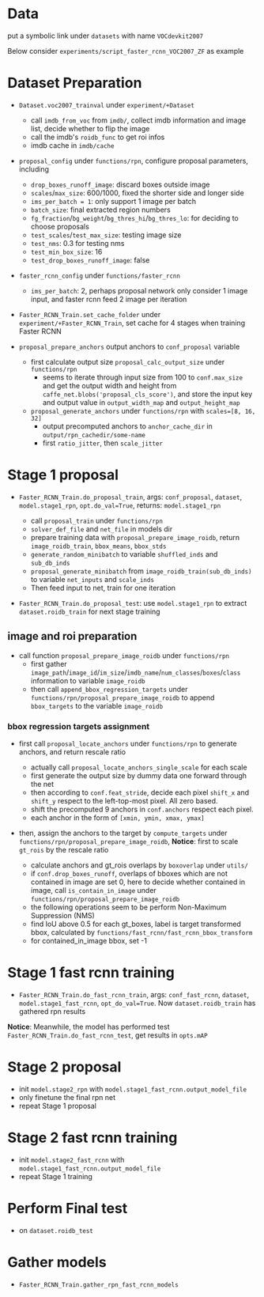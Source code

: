 # Data
put a symbolic link under `datasets` with name `VOCdevkit2007`

Below consider `experiments/script_faster_rcnn_VOC2007_ZF` as example

# Dataset Preparation
* `Dataset.voc2007_trainval` under `experiment/+Dataset` 
  * call `imdb_from_voc` from `imdb/`, collect imdb information and image list, decide whether to flip the image
  * call the imdb's `roidb_func` to get roi infos
  * imdb cache in `imdb/cache`

* `proposal_config` under `functions/rpn`, configure proposal parameters, including
  * `drop_boxes_runoff_image`: discard boxes outside image
  * `scales`/`max_size`: 600/1000, fixed the shorter side and longer side
  * `ims_per_batch = 1`: only support 1 image per batch
  * `batch_size`: final extracted region numbers
  * `fg_fraction`/`bg_weight`/`bg_thres_hi`/`bg_thres_lo`: for deciding to choose proposals
  * `test_scales`/`test_max_size`: testing image size
  * `test_nms`: 0.3 for testing nms
  * `test_min_box_size`: 16
  * `test_drop_boxes_runoff_image`: false

* `faster_rcnn_config` under `functions/faster_rcnn`
  * `ims_per_batch`: 2, perhaps proposal network only consider 1 image input, and faster rcnn feed 2 image per iteration

* `Faster_RCNN_Train.set_cache_folder` under `experiment/+Faster_RCNN_Train`, set cache for 4 stages when training  Faster RCNN

* `proposal_prepare_anchors` output anchors to `conf_proposal` variable
  * first calculate output size `proposal_calc_output_size` under `functions/rpn`
    * seems to iterate through input size from 100 to `conf.max_size` and get the output width and height from `caffe_net.blobs('proposal_cls_score')`, and store the input key and output value in `output_width_map` and `output_height_map`
  * `proposal_generate_anchors` under `functions/rpn` with `scales=[8, 16, 32]`
    * output precomputed anchors to `anchor_cache_dir` in `output/rpn_cachedir/some-name`
    * first `ratio_jitter`, then `scale_jitter`

# Stage 1 proposal
* `Faster_RCNN_Train.do_proposal_train`, args: `conf_proposal`, `dataset`, `model.stage1_rpn`, `opt.do_val=True`, returns: `model.stage1_rpn`
  * call `proposal_train` under `functions/rpn`
  * `solver_def_file` and `net_file` in models dir
  * prepare training data with `proposal_prepare_image_roidb`, return `image_roidb_train`, `bbox_means`, `bbox_stds`
  * `generate_random_minibatch` to variable `shuffled_inds` and `sub_db_inds`
  * `proposal_generate_minibatch` from `image_roidb_train(sub_db_inds)` to variable `net_inputs` and `scale_inds`
  * Then feed input to net, train for one iteration 

* `Faster_RCNN_Train.do_proposal_test`: use `model.stage1_rpn` to extract `dataset.roidb_train` for next stage training

## image and roi preparation
* call function `proposal_prepare_image_roidb` under `functions/rpn`
  * first gather `image_path`/`image_id`/`im_size`/`imdb_name`/`num_classes`/`boxes`/`class` information to variable `image_roidb`
  * then call `append_bbox_regression_targets` under `functions/rpn/proposal_prepare_image_roidb` to append `bbox_targets` to the variable `image_roidb`

### bbox regression targets assignment
* first call `proposal_locate_anchors` under `functions/rpn` to generate anchors, and return rescale ratio
  * actually call `proposal_locate_anchors_single_scale` for each scale
  * first generate the output size by dummy data one forward through the net
  * then according to `conf.feat_stride`, decide each pixel `shift_x` and `shift_y` respect to the left-top-most pixel. All zero based.
  * shift the precomputed 9 anchors in `conf.anchors` respect each pixel.
  * each anchor in the form of `[xmin, ymin, xmax, ymax]`

* then, assign the anchors to the target by `compute_targets` under `functions/rpn/proposal_prepare_image_roidb`, **Notice**: first to scale `gt_rois` by the rescale ratio
  * calculate anchors and gt_rois overlaps by `boxoverlap` under `utils/`
  * if `conf.drop_boxes_runoff`, overlaps of bboxes which are not contained in image are set 0, here to decide whether contained in image, call `is_contain_in_image` under `functions/rpn/proposal_prepare_image_roidb`
  * the following operations seem to be perform Non-Maximum Suppression (NMS)
  * find IoU above 0.5 for each gt_boxes, label is target transformed bbox, calculated by `functions/fast_rcnn/fast_rcnn_bbox_transform`
  * for contained_in_image bbox, set -1


# Stage 1 fast rcnn training
* `Faster_RCNN_Train.do_fast_rcnn_train`, args: `conf_fast_rcnn`, `dataset`, `model.stage1_fast_rcnn`, `opt_do_val=True`. Now `dataset.roidb_train` has gathered rpn results

**Notice**: Meanwhile, the model has performed test `Faster_RCNN_Train.do_fast_rcnn_test`, get results in `opts.mAP`

# Stage 2 proposal
* init `model.stage2_rpn` with `model.stage1_fast_rcnn.output_model_file`
* only finetune the final rpn net
* repeat Stage 1 proposal

# Stage 2 fast rcnn training
* init `model.stage2_fast_rcnn` with `model.stage1_fast_rcnn.output_model_file`
* repeat Stage 1 training

# Perform Final test
* on `dataset.roidb_test`

# Gather models
* `Faster_RCNN_Train.gather_rpn_fast_rcnn_models`
